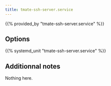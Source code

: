 ```yaml
---
title: tmate-ssh-server.service
---
```


{{% provided_by "tmate-ssh-server.service" %}}

## Options

{{% systemd_unit "tmate-ssh-server.service" %}}

## Additionnal notes

Nothing here.
